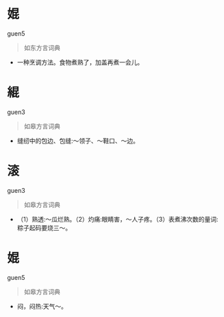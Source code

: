 # 婫
guen5
> 如东方言词典
- 一种烹调方法。食物煮熟了，加盖再煮一会儿。

# 緄
guen3
> 如皋方言词典
- 缝纫中的包边、包缝:～领子、～鞋口、～边。

# 滚
guen3
> 如皋方言词典
- （1）熟透:～瓜烂熟。（2）灼痛:眼睛害，～人子疼。（3）表煮沸次数的量词:粽子起码要烧三～。

# 婫
guen5
> 如皋方言词典
- 闷，闷热:天气～。
